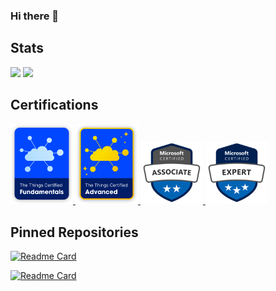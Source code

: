 ### Hi there 👋

## Stats

<img src="https://github-readme-stats.vercel.app/api?username=lks-hrsch&show_icons=true&theme=onedark" />
<img src="https://github-readme-stats.vercel.app/api/top-langs/?username=lks-hrsch&theme=onedark" />

## Certifications

<a href="https://www.thethingsnetwork.org/u/lkshrsch">
<img src="./images/badge_fundamental.png" alt="The Things Certified Fundamentals" width="100px">
</a>
<a href="https://www.thethingsnetwork.org/u/lkshrsch">
<img src="./images/badge_advanced.png" alt="The Things Certified Advanced" width="100px">
</a>
<a href="https://learn.microsoft.com/api/credentials/share/en-us/lkshrsch/4B785A38507F4966?sharingId=182D38988A51B34">
<img src="./images/microsoft-certified-associate-badge.svg" alt="AZ104" width="100px">
</a>
<a href="https://learn.microsoft.com/api/credentials/share/en-us/lkshrsch/E6DE9495F3FBF404?sharingId=182D38988A51B34">
<img src="./images/microsoft-certified-expert-badge.svg" alt="AZ305" width="100px">
</a>

## Pinned Repositories

[![Readme Card](https://github-readme-stats.vercel.app/api/pin/?username=mribrgr&repo=StuRa-Mitgliederdatenbank&theme=onedark&show_owner=true)](https://github.com/mribrgr/StuRa-Mitgliederdatenbank)

[![Readme Card](https://github-readme-stats.vercel.app/api/pin/?username=pbo-dream-team&repo=track-me-code-doc&theme=onedark&show_owner=true)](https://github.com/pbo-dream-team/track-me)


<!--
**lks-hrsch/lks-hrsch** is a ✨ _special_ ✨ repository because its `README.md` (this file) appears on your GitHub profile.

Here are some ideas to get you started:

- 🔭 I’m currently working on ...
- 🌱 I’m currently learning ...
- 👯 I’m looking to collaborate on ...
- 🤔 I’m looking for help with ...
- 💬 Ask me about ...
- 📫 How to reach me: ...
- 😄 Pronouns: ...
- ⚡ Fun fact: ...
-->
